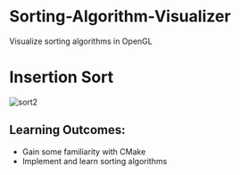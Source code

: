 # Sorting-Algorithm-Visualizer
Visualize sorting algorithms in OpenGL

# Insertion Sort
![sort2](https://user-images.githubusercontent.com/69094266/194721122-fc3f53b8-faf0-479e-9e8a-f518e16c802f.gif)



## Learning Outcomes:
- Gain some familiarity with CMake
- Implement and learn sorting algorithms
